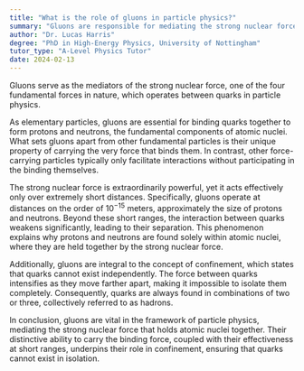 ```yaml
---
title: "What is the role of gluons in particle physics?"
summary: "Gluons are responsible for mediating the strong nuclear force between quarks in particle physics."
author: "Dr. Lucas Harris"
degree: "PhD in High-Energy Physics, University of Nottingham"
tutor_type: "A-Level Physics Tutor"
date: 2024-02-13
---
```


Gluons serve as the mediators of the strong nuclear force, one of the four fundamental forces in nature, which operates between quarks in particle physics.

As elementary particles, gluons are essential for binding quarks together to form protons and neutrons, the fundamental components of atomic nuclei. What sets gluons apart from other fundamental particles is their unique property of carrying the very force that binds them. In contrast, other force-carrying particles typically only facilitate interactions without participating in the binding themselves.

The strong nuclear force is extraordinarily powerful, yet it acts effectively only over extremely short distances. Specifically, gluons operate at distances on the order of $10^{-15}$ meters, approximately the size of protons and neutrons. Beyond these short ranges, the interaction between quarks weakens significantly, leading to their separation. This phenomenon explains why protons and neutrons are found solely within atomic nuclei, where they are held together by the strong nuclear force.

Additionally, gluons are integral to the concept of confinement, which states that quarks cannot exist independently. The force between quarks intensifies as they move farther apart, making it impossible to isolate them completely. Consequently, quarks are always found in combinations of two or three, collectively referred to as hadrons.

In conclusion, gluons are vital in the framework of particle physics, mediating the strong nuclear force that holds atomic nuclei together. Their distinctive ability to carry the binding force, coupled with their effectiveness at short ranges, underpins their role in confinement, ensuring that quarks cannot exist in isolation.
    